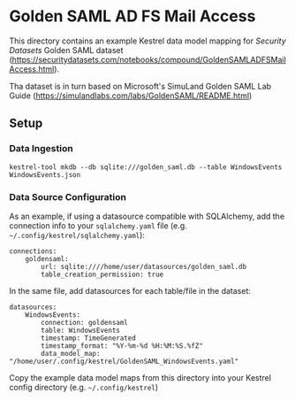 # Golden SAML AD FS Mail Access

This directory contains an example Kestrel data model mapping for _Security Datasets_ Golden SAML dataset (https://securitydatasets.com/notebooks/compound/GoldenSAMLADFSMailAccess.html).

Tha dataset is in turn based on Microsoft's SimuLand Golden SAML Lab Guide (https://simulandlabs.com/labs/GoldenSAML/README.html)

## Setup

### Data Ingestion

```
kestrel-tool mkdb --db sqlite:///golden_saml.db --table WindowsEvents WindowsEvents.json
```

### Data Source Configuration

As an example, if using a datasource compatible with SQLAlchemy, add the connection info to your `sqlalchemy.yaml` file (e.g. `~/.config/kestrel/sqlalchemy.yaml`):

```
connections:
    goldensaml:
        url: sqlite:////home/user/datasources/golden_saml.db
        table_creation_permission: true
```

In the same file, add datasources for each table/file in the dataset:
```
datasources:
    WindowsEvents:
        connection: goldensaml
        table: WindowsEvents
        timestamp: TimeGenerated
        timestamp_format: "%Y-%m-%d %H:%M:%S.%fZ"
        data_model_map: "/home/user/.config/kestrel/GoldenSAML_WindowsEvents.yaml"
```

Copy the example data model maps from this directory into your Kestrel config directory (e.g. `~/.config/kestrel`)

